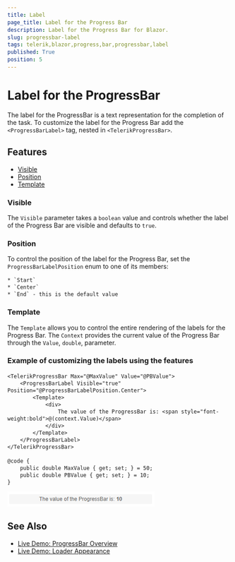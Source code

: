 ```yaml
---
title: Label
page_title: Label for the Progress Bar
description: Label for the Progress Bar for Blazor.
slug: progressbar-label
tags: telerik,blazor,progress,bar,progressbar,label
published: True
position: 5
---
```


# Label for the ProgressBar

The label for the ProgressBar is a text representation for the completion of the task. To customize the label for the Progress Bar add the `<ProgressBarLabel>` tag, nested in `<TelerikProgressBar>`.

## Features

* [Visible](#visible)
* [Position](#position)
* [Template](#template)

### Visible

The `Visible` parameter takes a `boolean` value and controls whether the label of the Progress Bar are visible and defaults to `true`.

### Position

To control the position of the label for the Progress Bar, set the `ProgressBarLabelPosition` enum to one of its members:

    * `Start`
    * `Center`
    * `End` - this is the default value
    
    
### Template

The `Template` allows you to control the entire rendering of the labels for the Progress Bar. The `Context` provides the current value of the Progress Bar through the `Value`, `double`, parameter.

### Example of customizing the labels using the features

````CSHTML
<TelerikProgressBar Max="@MaxValue" Value="@PBValue">
    <ProgressBarLabel Visible="true" Position="@ProgressBarLabelPosition.Center">
        <Template>
            <div>
                The value of the ProgressBar is: <span style="font-weight:bold">@(context.Value)</span>
            </div>
        </Template>
    </ProgressBarLabel>
</TelerikProgressBar>

@code {
    public double MaxValue { get; set; } = 50;
    public double PBValue { get; set; } = 10;
}
````

![customize the labels of the progress bar](images/progress-bar-customize-label.png)


## See Also

  * [Live Demo: ProgressBar Overview](https://demos.telerik.com/blazor-ui/loader/overview)
  * [Live Demo: Loader Appearance](https://demos.telerik.com/blazor-ui/loader/appearance)
